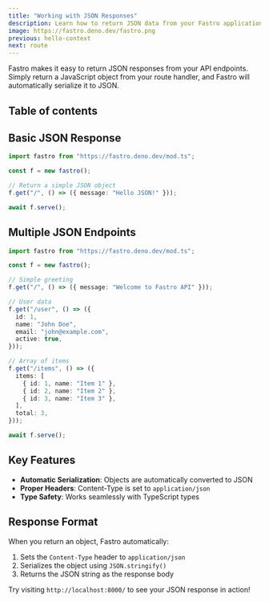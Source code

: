 ```yaml
---
title: "Working with JSON Responses"
description: Learn how to return JSON data from your Fastro application endpoints
image: https://fastro.deno.dev/fastro.png
previous: hello-context
next: route
---
```


Fastro makes it easy to return JSON responses from your API endpoints. Simply
return a JavaScript object from your route handler, and Fastro will
automatically serialize it to JSON.

## Table of contents

## Basic JSON Response

```ts
import fastro from "https://fastro.deno.dev/mod.ts";

const f = new fastro();

// Return a simple JSON object
f.get("/", () => ({ message: "Hello JSON!" }));

await f.serve();
```

## Multiple JSON Endpoints

```ts
import fastro from "https://fastro.deno.dev/mod.ts";

const f = new fastro();

// Simple greeting
f.get("/", () => ({ message: "Welcome to Fastro API" }));

// User data
f.get("/user", () => ({
  id: 1,
  name: "John Doe",
  email: "john@example.com",
  active: true,
}));

// Array of items
f.get("/items", () => ({
  items: [
    { id: 1, name: "Item 1" },
    { id: 2, name: "Item 2" },
    { id: 3, name: "Item 3" },
  ],
  total: 3,
}));

await f.serve();
```

## Key Features

- **Automatic Serialization**: Objects are automatically converted to JSON
- **Proper Headers**: Content-Type is set to `application/json`
- **Type Safety**: Works seamlessly with TypeScript types

## Response Format

When you return an object, Fastro automatically:

1. Sets the `Content-Type` header to `application/json`
2. Serializes the object using `JSON.stringify()`
3. Returns the JSON string as the response body

Try visiting `http://localhost:8000/` to see your JSON response in action!
